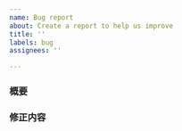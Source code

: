 ```yaml
---
name: Bug report
about: Create a report to help us improve
title: ''
labels: bug
assignees: ''

---
```


### 概要


### 修正内容
